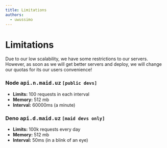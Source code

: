 ```yaml
---
title: Limitations
authors:
  - uwussimo
---
```


# Limitations

Due to our low scalability, we have some restrictions to our servers. However,
as soon as we will get better servers and deploy, we will change our quotas for
its our users convenience!

### Node <samp>api.n.maid.uz</samp> `[public devs]`

- **Limits:** 100 requests in each interval
- **Memory:** 512 mb
- **Interval:** 60000ms (a minute)

### Deno <samp>api.d.maid.uz</samp> `[maid devs only]`

- **Limits:** 100k requests every day
- **Memory:** 512 mb
- **Interval:** 50ms (in a blink of an eye)